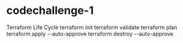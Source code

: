 # codechallenge-1

Terraform Life Cycle
terraform init
terraform validate
terraform plan
terraform apply --auto-approve
terraform destroy --auto-approve
